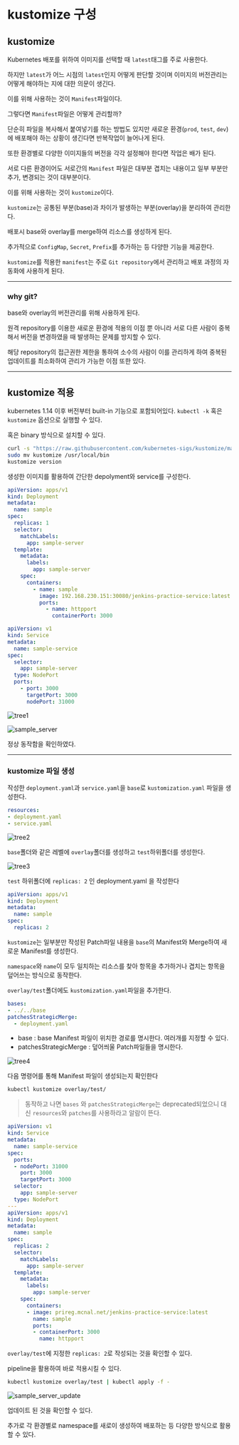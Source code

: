 # kustomize 구성

## kustomize

Kubernetes 배포를 위하여 이미지를 선택할 때 `latest`태그를 주로 사용한다.

하지만 `latest`가 어느 시점의 `latest`인지 어떻게 판단할 것이며 이미지의 버전관리는 어떻게 해야하는 지에 대한 의문이 생긴다.

이를 위해 사용하는 것이 `Manifest`파일이다.

그렇다면 `Manifest`파일은 어떻게 관리할까?

단순히 파일을 복사해서 붙여넣기를 하는 방법도 있지만 새로운 환경(`prod`, `test`, `dev`)에 배포해야 하는 상황이 생긴다면 반복작업이 늘어나게 된다.

또한 환경별로 다양한 이미지들의 버전을 각각 설정해야 한다면 작업은 배가 된다.

서로 다른 환경이어도 서로간의 `Manifest` 파일은 대부분 겹치는 내용이고 일부 부분만 추가, 변경되는 것이 대부분이다.

이를 위해 사용하는 것이 `kustomize`이다.

`kustomize`는 공통된 부분(base)과 차이가 발생하는 부분(overlay)을 분리하여 관리한다.

배포시 base와 overlay를 merge하여 리소스를 생성하게 된다.

추가적으로 `ConfigMap`, `Secret`, `Prefix`를 추가하는 등 다양한 기능을 제공한다.

`kustomize`를 적용한 `manifest`는 주로 `Git repository`에서 관리하고 배포 과정의 자동화에 사용하게 된다.

---

### why git?

base와 overlay의 버전관리를 위해 사용하게 된다.

원격 repository를 이용한 새로운 환경에 적용의 이점 뿐 아니라 서로 다른 사람이 중복해서 버전을 변경하였을 때 발생하는 문제를 방지할 수 있다.

해당 repository의 접근권한 제한을 통하여 소수의 사람이 이를 관리하게 하여 중복된 업데이트를 최소화하여 관리가 가능한 이점 또한 있다.

---

## kustomize 적용

kubernetes 1.14 이후 버전부터 built-in 기능으로 포함되어있다. `kubectl -k` 혹은 `kustomize` 옵션으로 실행할 수 있다.

혹은 binary 방식으로 설치할 수 있다.

```sh
curl -s "https://raw.githubusercontent.com/kubernetes-sigs/kustomize/master/hack/install_kustomize.sh"  | bash
sudo mv kustomize /usr/local/bin
kustomize version
```

생성한 이미지를 활용하여 간단한 depolyment와 service를 구성한다.

```yaml
apiVersion: apps/v1
kind: Deployment
metadata:
  name: sample
spec:
  replicas: 1
  selector:
    matchLabels:
      app: sample-server
  template:
    metadata:
      labels:
        app: sample-server
    spec:
      containers:
        - name: sample
          image: 192.168.230.151:30080/jenkins-practice-service:latest
          ports:
            - name: httpport
              containerPort: 3000
```

```yaml
apiVersion: v1
kind: Service
metadata:
  name: sample-service
spec:
  selector:
    app: sample-server
  type: NodePort
  ports:
    - port: 3000
      targetPort: 3000
      nodePort: 31000
```

![tree1](./tree1.png)

![sample_server](./sample_server.png)

정상 동작함을 확인하였다.

---

### kustomize 파일 생성

작성한 `deployment.yaml`과 `service.yaml`을 `base`로 `kustomization.yaml` 파일을 생성한다.

```yaml
resources:
- deployment.yaml
- service.yaml
```

![tree2](./tree2.png)

`base`폴더와 같은 레벨에 `overlay`폴더를 생성하고 `test`하위폴더를 생성한다.

![tree3](./tree3.png)

`test` 하위폴더에 `replicas: 2` 인 deployment.yaml 을 작성한다

```yaml
apiVersion: apps/v1
kind: Deployment
metadata:
  name: sample
spec:
  replicas: 2
```

`kustomize`는 일부분만 작성된 Patch파일 내용을 `base`의 Manifest와 Merge하여 새로운 Manifest를 생성한다.

`namespace`와 `name`이 모두 일치하는 리소스를 찾아 항목을 추가하거나 겹치는 항목을 덮어쓰는 방식으로 동작한다.

`overlay/test`폴더에도 `kustomization.yaml`파일을 추가한다.

```yaml
bases:
- ../../base
patchesStrategicMerge:
  - deployment.yaml
```

- base : base Manifest 파일이 위치한 경로를 명시한다. 여러개를 지정할 수 있다.
- patchesStrategicMerge : 덮어씌울 Patch파일들을 명시한다.
  
![tree4](./tree4.png)

다음 명령어를 통해 Manifest 파일이 생성되는지 확인한다

```sh
kubectl kustomize overlay/test/
```

> 동작하고 나면 `bases` 와 `patchesStrategicMerge`는 deprecated되었으니 대신 `resources`와 `patches`를 사용하라고 알람이 뜬다.

```yaml
apiVersion: v1
kind: Service
metadata:
  name: sample-service
spec:
  ports:
  - nodePort: 31000
    port: 3000
    targetPort: 3000
  selector:
    app: sample-server
  type: NodePort
---
apiVersion: apps/v1
kind: Deployment
metadata:
  name: sample
spec:
  replicas: 2
  selector:
    matchLabels:
      app: sample-server
  template:
    metadata:
      labels:
        app: sample-server
    spec:
      containers:
      - image: prireg.mcnal.net/jenkins-practice-service:latest
        name: sample
        ports:
        - containerPort: 3000
          name: httpport
```

`overlay/test`에 지정한 `replicas: 2`로 작성되는 것을 확인할 수 있다.

pipeline을 활용하여 바로 적용시킬 수 있다.

```sh
kubectl kustomize overlay/test | kubectl apply -f -
```

![sample_server_update](./sample_server_update.png)

업데이트 된 것을 확인할 수 있다.

추가로 각 환경별로 namespace를 새로이 생성하여 배포하는 등 다양한 방식으로 활용할 수 있다.